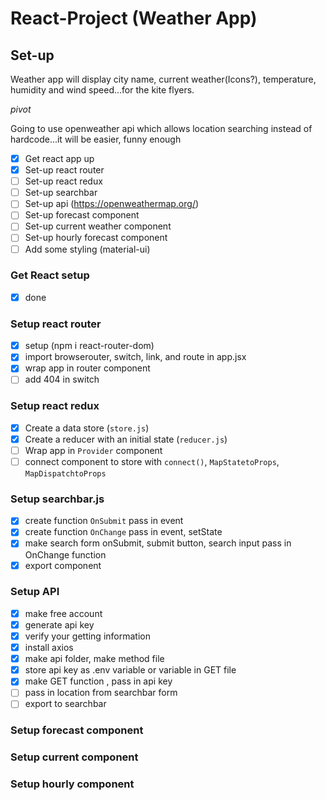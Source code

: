 # React-Project (Weather App)

## Set-up

Weather app will display city name, current weather(Icons?), temperature, humidity and wind speed...for the kite flyers.

*pivot*

Going to use openweather api which allows location searching instead of hardcode...it will be easier, funny enough

- [x] Get react app up
- [x] Set-up react router
- [ ] Set-up react redux
- [ ] Set-up searchbar
- [ ] Set-up api (https://openweathermap.org/)
- [ ] Set-up forecast component
- [ ] Set-up current weather component
- [ ] Set-up hourly forecast component
- [ ] Add some styling (material-ui)

### Get React setup
- [x] done

### Setup react router
- [x] setup (npm i react-router-dom)
- [x] import browserouter, switch, link, and route in app.jsx
- [x] wrap app in router component
- [ ] add 404 in switch

### Setup react redux
- [x] Create a data store (`store.js`)
- [x] Create a reducer with an initial state (`reducer.js`)
- [ ] Wrap app in `Provider` component
- [ ] connect component to store with `connect()`, `MapStatetoProps`, `MapDispatchtoProps`

### Setup searchbar.js
- [x]  create function `OnSubmit` pass in event
- [x]  create function `OnChange` pass in event, setState
- [x] make search form onSubmit, submit button, search input pass in OnChange function
- [x] export component

### Setup API
- [x] make free account
- [x] generate api key
- [x] verify your getting information
- [x] install axios
- [x] make api folder, make method file
- [x] store api key as .env variable or variable in GET file
- [x] make GET function , pass in api key
- [ ] pass in location from searchbar form
- [ ] export to searchbar

### Setup forecast component

### Setup current component

### Setup hourly component

